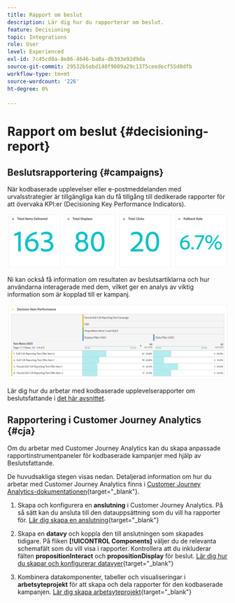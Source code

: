 ```yaml
---
title: Rapport om beslut
description: Lär dig hur du rapporterar om beslut.
feature: Decisioning
topic: Integrations
role: User
level: Experienced
exl-id: 7c45cd8a-8e86-4646-ba0a-db393e92d9da
source-git-commit: 29532b5ebd140f9609a29c1375ceedecf55d0dfb
workflow-type: tm+mt
source-wordcount: '226'
ht-degree: 0%

---
```



# Rapport om beslut {#decisioning-report}

## Beslutsrapportering {#campaigns}

När kodbaserade upplevelser eller e-postmeddelanden med urvalsstrategier är tillgängliga kan du få tillgång till dedikerade rapporter för att övervaka KPI:er (Decisioning Key Performance Indicators).

<!--Once code-based experiences are live, you can access dedicated reports to monitor Key Performance Indicators (KPIs) as an all-encompassing dashboard, delivering an analysis of essential metrics associated with your campaign.

This encompasses details related to the decision items performances and how users interacted with them. [Learn how to work with Code-based experience reports](../reports/campaign-global-report-cja-code.md)-->

![](../reports/assets/cja-decisioning-kpis.png)

Ni kan också få information om resultaten av beslutsartiklarna och hur användarna interagerade med dem, vilket ger en analys av viktig information som är kopplad till er kampanj.

![](../reports/assets/cja-decisioning-item-performance.png)

Lär dig hur du arbetar med kodbaserade upplevelserapporter om beslutsfattande i [det här avsnittet](../reports/campaign-global-report-cja-code.md#decisioning-reporting).

## Rapportering i Customer Journey Analytics {#cja}

Om du arbetar med Customer Journey Analytics kan du skapa anpassade rapportinstrumentpaneler för kodbaserade kampanjer med hjälp av Beslutsfattande.

De huvudsakliga stegen visas nedan. Detaljerad information om hur du arbetar med Customer Journey Analytics finns i [Customer Journey Analytics-dokumentationen](https://experienceleague.adobe.com/sv/docs/analytics-platform/using/cja-landing){target="_blank"}.

1. Skapa och konfigurera en **anslutning** i Customer Journey Analytics. På så sätt kan du ansluta till den datauppsättning som du vill ha rapporter för. [Lär dig skapa en anslutning](https://experienceleague.adobe.com/sv/docs/analytics-platform/using/cja-connections/create-connection){target="_blank"}

1. Skapa en **datavy** och koppla den till anslutningen som skapades tidigare. På fliken **[!UICONTROL Components]** väljer du de relevanta schemafält som du vill visa i rapporter. Kontrollera att du inkluderar fälten **propositionInteract** och **propositionDisplay** för beslut. [Lär dig hur du skapar och konfigurerar datavyer](https://experienceleague.adobe.com/sv/docs/analytics-platform/using/cja-dataviews/create-dataview){target="_blank"}

1. Kombinera datakomponenter, tabeller och visualiseringar i **arbetsyteprojekt** för att skapa och dela rapporter för den kodbaserade kampanjen. [Lär dig skapa arbetsyteprojekt](https://experienceleague.adobe.com/sv/docs/analytics-platform/using/cja-workspace/build-workspace-project/create-projects){target="_blank"}
